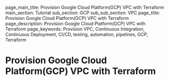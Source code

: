 page_main_title: Provision Google Cloud Platform(GCP) VPC with Terraform
main_section: Tutorial
sub_section: GCP
sub_sub_section: VPC
page_title: Provision Google Cloud Platform(GCP) VPC with Terraform
page_description: Provision Google Cloud Platform(GCP) VPC with Terraform
page_keywords: Provision VPC, Continuous Integration, Continuous Deployment, CI/CD, testing, automation, pipelines, GCP, Terraform

# Provision Google Cloud Platform(GCP) VPC with Terraform

